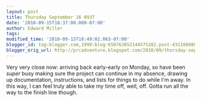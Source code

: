 ```yaml
---
layout: post
title: Thursday September 16 0937
date: '2010-09-15T18:37:00.000-07:00'
author: Edward Miller
tags: 
modified_time: '2010-09-15T18:49:02.063-07:00'
blogger_id: tag:blogger.com,1999:blog-650763852144575282.post-4311860883154187089
blogger_orig_url: http://prcadventure.blogspot.com/2010/09/thursday-september-16-0937.html
---
```


Very very close now: arriving back early-early on Monday, so have been *super* busy making sure the project can continue in my absence, drawing up documentation, instructions, and lists for things to do while I'm away. In this way, I can feel truly able to take my time off, well, off. Gotta run all the way to the finish line though.
